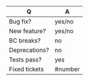 <!--

Dear GLPI user.

BEFORE SUBMITTING YOUR ISSUE, please make sure to read and follow these steps:

* We don't support community plugins. Contact directly their authors, or use the community forum : http://forum.glpi-project.org.
* For feature requests or enhancements, use the suggest dedicated site (http://suggest.glpi-project.org). We check it very often.
* We prefer to keep this tracker in ENGLISH. If you want support in your language, the community forum (http://forum.glpi-project.org) is the best place.
* Please use the below template.

For more information, please check contributing guide:
https://github.com/glpi-project/glpi/blob/main/CONTRIBUTING.md

The GLPI team.
-->


| Q             | A
| ------------- | ---
| Bug fix?      | yes/no
| New feature?  | yes/no
| BC breaks?    | no
| Deprecations? | no
| Tests pass?   | yes
| Fixed tickets | #number
